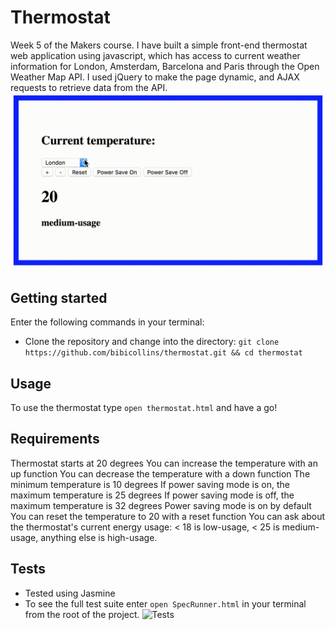 # Thermostat
Week 5 of the Makers course.
I have built a simple front-end thermostat web application using javascript, which has access to current weather information for London, Amsterdam, Barcelona and Paris through the Open Weather Map API. I used jQuery to make the page dynamic, and AJAX requests to retrieve data from the API. 
![Usage example](/lib/Thermostat-screen-grab.gif)

## Getting started
Enter the following commands in your terminal:
- Clone the repository and change into the directory: `git clone https://github.com/bibicollins/thermostat.git && cd thermostat`
## Usage
To use the thermostat type `open thermostat.html` and have a go! 
## Requirements
Thermostat starts at 20 degrees
You can increase the temperature with an up function
You can decrease the temperature with a down function
The minimum temperature is 10 degrees
If power saving mode is on, the maximum temperature is 25 degrees
If power saving mode is off, the maximum temperature is 32 degrees
Power saving mode is on by default
You can reset the temperature to 20 with a reset function
You can ask about the thermostat's current energy usage: < 18 is low-usage, < 25 is medium-usage, anything else is high-usage.
## Tests
- Tested using Jasmine
- To see the full test suite enter `open SpecRunner.html` in your terminal from the root of the project.
![Tests](https://imgur.com/YSlHiW5.png)


